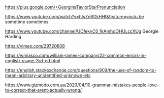 https://plus.google.com/+GeorginaTaylorStarPronunciation

https://www.youtube.com/watch?v=hIsZn6OkHHI&feature=youtu.be sometime sometimes

https://www.youtube.com/channel/UCfekvC0_1kAmhdOHULccXUg Georgie Harding

https://vimeo.com/29720808


https://wmjasco.com/william-james-company/22-common-errors-in-english-usage-3rd-ed.html

https://english.stackexchange.com/questions/909/the-use-of-random-to-mean-arbitrary-unidentified-unknown-etc

https://www.gizmodo.com.au/2020/04/10-grammar-mistakes-people-love-to-correct-that-arent-actually-wrong/
